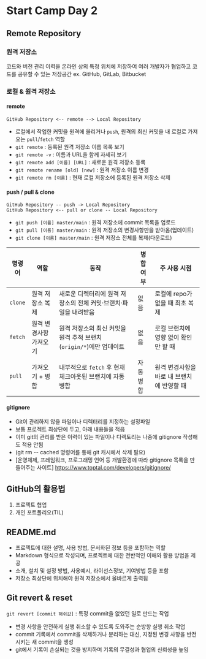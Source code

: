 # Start Camp Day 2
## Remote Repository
### 원격 저장소
코드와 버전 관리 이력을 온라인 상의 특정 위치에 저장하여 여러 개발자가 협업하고 코드를 공유할 수 있는 저장공간
ex. GitHub, GitLab, Bitbucket
### 로컬 & 원격 저장소
#### remote
```GitHub Repository <-- remote --> Local Repository```
- 로컬에서 작업한 커밋을 원격에 올리거나 `push`, 원격의 최신 커밋을 내 로컬로 가져오는 `pull`/`fetch` 역할
- `git remote` : 등록된 원격 저장소 이름 목록 보기
- `git remote -v` : 이름과 URL을 함께 자세히 보기
- `git remote add [이름] [URL]` : 새로운 원격 저장소 등록
- `git remote rename [old] [new]` : 원격 저장소 이름 변경
- `git remote rm [이름]` : 현재 로컬 저장소에 등록된 원격 저장소 삭제

#### push / pull & clone
```
GitHub Repository -- push -> Local Repository
GitHub Repository <-- pull or clone -- Local Repository
```
- `git push [이름] master/main` : 원격 저장소에 commit 목록을 업로드
- `git pull [이름] master/main` : 원격 저장소의 변경사항만을 받아옴(업데이트)
- `git clone [이름] master/main` : 원격 저장소 전체를 복제(다운로드)

| 명령어         | 역할           | 동작                                          | 병합 여부 | 주 사용 시점                  |
| ----------- | ------------ | ------------------------------------------- | ----- | ------------------------ |
| `clone` | 원격 저장소 복제    | 새로운 디렉터리에 원격 저장소의 전체 커밋·브랜치·파일을 내려받음        | 없음    | 로컬에 repo가 없을 때 최초 복제     |
| `fetch` | 원격 변경사항 가져오기 | 원격 저장소의 최신 커밋을 원격 추적 브랜치(`origin/*`)에만 업데이트 | 없음    | 로컬 브랜치에 영향 없이 확인만 할 때    |
| `pull`  | 가져오기 + 병합    | 내부적으로 `fetch` 후 현재 체크아웃된 브랜치에 자동 병합         | 자동 병합 | 원격 변경사항을 바로 내 브랜치에 반영할 때 |

#### gitignore
- Git이 관리하지 않을 파일이나 디렉터리를 지정하는 설정파일
- 보통 프로젝트 최상단에 두고, 아래 내용들을 적음
- 이미 git의 관리를 받은 이력이 있는 파일이나 디렉토리는 나중에 gitignore 작성해도 적용 안됨
- (git rm -- cached 명령어를 통해 git 캐시에서 삭제 필요)
- [운영체제, 프레임워크, 프로그래밍 언어 등 개발환경에 따라 gitignore 목록을 만들어주는 사이트] https://www.toptal.com/developers/gitignore/

## GitHub의 활용법
1. 프로젝트 협업
2. 개인 포트폴리오(TIL)

## README.md
- 프로젝트에 대한 설명, 사용 방법, 문서화된 정보 등을 포함하는 역할
- Markdown 형식으로 작성되며, 프로젝트에 대한 전반적인 이해와 활용 방법을 제공
- 소개, 설치 및 설정 방법, 사용예시, 라이선스정보, 기여방법 등을 포함
- 저장소 최상단에 위치해야 원격 저장소에서 올바르게 출력됨

## Git revert & reset
`git revert [commit 해쉬값]` : 특정 commit을 없었던 일로 만드는 작업
- 변경 사항을 안전하게 실행 취소할 수 있도록 도와주는 순방향 실행 취소 작업
- commit 기록에서 commit을 삭제하거나 분리하는 대신, 지정된 변경 사항을 반전시키는 새 commit을 생성
- git에서 기록이 손실되는 것을 방지하며 기록의 무결성과 협업의 신뢰성을 높임
